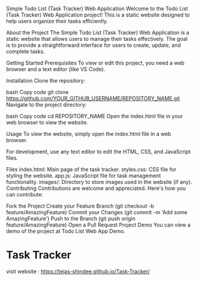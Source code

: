 Simple Todo List (Task Tracker) Web Application
Welcome to the Todo List (Task Tracker) Web Application project! This is a static website designed to help users organize their tasks efficiently.


About the Project
The Simple Todo List (Task Tracker) Web Application is a static website that allows users to manage their tasks effectively. The goal is to provide a straightforward interface for users to create, update, and complete tasks.

Getting Started
Prerequisites
To view or edit this project, you need a web browser and a text editor (like VS Code).

Installation
Clone the repository:

bash
Copy code
git clone https://github.com/YOUR_GITHUB_USERNAME/REPOSITORY_NAME.git
Navigate to the project directory:

bash
Copy code
cd REPOSITORY_NAME
Open the index.html file in your web browser to view the website.

Usage
To view the website, simply open the index.html file in a web browser.

For development, use any text editor to edit the HTML, CSS, and JavaScript files.

Files
index.html: Main page of the task tracker.
styles.css: CSS file for styling the website.
app.js: JavaScript file for task management functionality.
images/: Directory to store images used in the website (if any).
Contributing
Contributions are welcome and appreciated. Here's how you can contribute:

Fork the Project
Create your Feature Branch (git checkout -b feature/AmazingFeature)
Commit your Changes (git commit -m 'Add some AmazingFeature')
Push to the Branch (git push origin feature/AmazingFeature)
Open a Pull Request
Project Demo
You can view a demo of the project at Todo List Web App Demo.


# Task Tracker
visit website : https://tejas-shindee.github.io/Task-Tracker/
